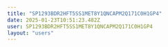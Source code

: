 ```yaml
---
title: "SP1293BDR2HFT5SS1MET8Y1QNCAPM2Q171C0H1GP4"
date: 2025-01-23T10:51:23.482Z
user: SP1293BDR2HFT5SS1MET8Y1QNCAPM2Q171C0H1GP4
layout: "users"
---
```

    